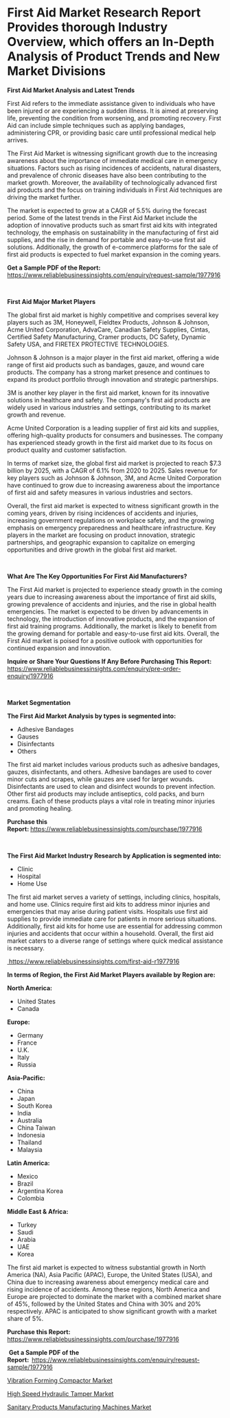 <p><h1>First Aid Market Research Report Provides thorough Industry Overview, which offers an In-Depth Analysis of Product Trends and New Market Divisions</h1></p><p><strong>First Aid Market Analysis and Latest Trends</strong></p>
<p><p>First Aid refers to the immediate assistance given to individuals who have been injured or are experiencing a sudden illness. It is aimed at preserving life, preventing the condition from worsening, and promoting recovery. First Aid can include simple techniques such as applying bandages, administering CPR, or providing basic care until professional medical help arrives.</p><p>The First Aid Market is witnessing significant growth due to the increasing awareness about the importance of immediate medical care in emergency situations. Factors such as rising incidences of accidents, natural disasters, and prevalence of chronic diseases have also been contributing to the market growth. Moreover, the availability of technologically advanced first aid products and the focus on training individuals in First Aid techniques are driving the market further.</p><p>The market is expected to grow at a CAGR of 5.5% during the forecast period. Some of the latest trends in the First Aid Market include the adoption of innovative products such as smart first aid kits with integrated technology, the emphasis on sustainability in the manufacturing of first aid supplies, and the rise in demand for portable and easy-to-use first aid solutions. Additionally, the growth of e-commerce platforms for the sale of first aid products is expected to fuel market expansion in the coming years.</p></p>
<p><strong>Get a Sample PDF of the Report:&nbsp;</strong> <a href="https://www.reliablebusinessinsights.com/enquiry/request-sample/1977916">https://www.reliablebusinessinsights.com/enquiry/request-sample/1977916</a></p>
<p>&nbsp;</p>
<p><strong>First Aid Major Market Players</strong></p>
<p><p>The global first aid market is highly competitive and comprises several key players such as 3M, Honeywell, Fieldtex Products, Johnson & Johnson, Acme United Corporation, AdvaCare, Canadian Safety Supplies, Cintas, Certified Safety Manufacturing, Cramer products, DC Safety, Dynamic Safety USA, and FIRETEX PROTECTIVE TECHNOLOGIES.</p><p>Johnson & Johnson is a major player in the first aid market, offering a wide range of first aid products such as bandages, gauze, and wound care products. The company has a strong market presence and continues to expand its product portfolio through innovation and strategic partnerships.</p><p>3M is another key player in the first aid market, known for its innovative solutions in healthcare and safety. The company's first aid products are widely used in various industries and settings, contributing to its market growth and revenue.</p><p>Acme United Corporation is a leading supplier of first aid kits and supplies, offering high-quality products for consumers and businesses. The company has experienced steady growth in the first aid market due to its focus on product quality and customer satisfaction.</p><p>In terms of market size, the global first aid market is projected to reach $7.3 billion by 2025, with a CAGR of 6.1% from 2020 to 2025. Sales revenue for key players such as Johnson & Johnson, 3M, and Acme United Corporation have continued to grow due to increasing awareness about the importance of first aid and safety measures in various industries and sectors.</p><p>Overall, the first aid market is expected to witness significant growth in the coming years, driven by rising incidences of accidents and injuries, increasing government regulations on workplace safety, and the growing emphasis on emergency preparedness and healthcare infrastructure. Key players in the market are focusing on product innovation, strategic partnerships, and geographic expansion to capitalize on emerging opportunities and drive growth in the global first aid market.</p></p>
<p>&nbsp;</p>
<p><strong>What Are The Key Opportunities For First Aid Manufacturers?</strong></p>
<p><p>The First Aid market is projected to experience steady growth in the coming years due to increasing awareness about the importance of first aid skills, growing prevalence of accidents and injuries, and the rise in global health emergencies. The market is expected to be driven by advancements in technology, the introduction of innovative products, and the expansion of first aid training programs. Additionally, the market is likely to benefit from the growing demand for portable and easy-to-use first aid kits. Overall, the First Aid market is poised for a positive outlook with opportunities for continued expansion and innovation.</p></p>
<p><strong>Inquire or Share Your Questions If Any Before Purchasing This Report:</strong> <a href="https://www.reliablebusinessinsights.com/enquiry/pre-order-enquiry/1977916">https://www.reliablebusinessinsights.com/enquiry/pre-order-enquiry/1977916</a></p>
<p>&nbsp;</p>
<p><strong>Market Segmentation</strong></p>
<p><strong>The First Aid Market Analysis by types is segmented into:</strong></p>
<p><ul><li>Adhesive Bandages</li><li>Gauses</li><li>Disinfectants</li><li>Others</li></ul></p>
<p><p>The first aid market includes various products such as adhesive bandages, gauzes, disinfectants, and others. Adhesive bandages are used to cover minor cuts and scrapes, while gauzes are used for larger wounds. Disinfectants are used to clean and disinfect wounds to prevent infection. Other first aid products may include antiseptics, cold packs, and burn creams. Each of these products plays a vital role in treating minor injuries and promoting healing.</p></p>
<p><strong>Purchase this Report:&nbsp;</strong><a href="https://www.reliablebusinessinsights.com/purchase/1977916">https://www.reliablebusinessinsights.com/purchase/1977916</a></p>
<p>&nbsp;</p>
<p><strong>The First Aid Market Industry Research by Application is segmented into:</strong></p>
<p><ul><li>Clinic</li><li>Hospital</li><li>Home Use</li></ul></p>
<p><p>The first aid market serves a variety of settings, including clinics, hospitals, and home use. Clinics require first aid kits to address minor injuries and emergencies that may arise during patient visits. Hospitals use first aid supplies to provide immediate care for patients in more serious situations. Additionally, first aid kits for home use are essential for addressing common injuries and accidents that occur within a household. Overall, the first aid market caters to a diverse range of settings where quick medical assistance is necessary.</p></p>
<p><a href="https://www.reliablebusinessinsights.com/first-aid-r1977916">&nbsp;https://www.reliablebusinessinsights.com/first-aid-r1977916</a></p>
<p><strong>In terms of Region, the First Aid Market Players available by Region are:</strong></p>
<p>
    <p> <strong> North America: </strong>
        <ul>
            <li>United States</li>
            <li>Canada</li>
        </ul>
        </p> 
    <p> <strong> Europe: </strong>
        <ul>
            <li>Germany</li>
            <li>France</li>
            <li>U.K.</li>
            <li>Italy</li>
            <li>Russia</li>
        </ul>
        </p> 
    <p> <strong> Asia-Pacific: </strong>
        <ul>
            <li>China</li>
            <li>Japan</li>
            <li>South Korea</li>
            <li>India</li>
            <li>Australia</li>
            <li>China Taiwan</li>
            <li>Indonesia</li>
            <li>Thailand</li>
            <li>Malaysia</li>
        </ul>
        </p> 
    <p> <strong> Latin America: </strong>
        <ul>
            <li>Mexico</li>
            <li>Brazil</li>
            <li>Argentina Korea</li>
            <li>Colombia</li>
        </ul>
        </p> 
    <p> <strong> Middle East & Africa: </strong>
        <ul>
            <li>Turkey</li>
            <li>Saudi</li>
            <li>Arabia</li>
            <li>UAE</li>
            <li>Korea</li>
        </ul>
    </p>
    </p>
<p><p>The first aid market is expected to witness substantial growth in North America (NA), Asia Pacific (APAC), Europe, the United States (USA), and China due to increasing awareness about emergency medical care and rising incidence of accidents. Among these regions, North America and Europe are projected to dominate the market with a combined market share of 45%, followed by the United States and China with 30% and 20% respectively. APAC is anticipated to show significant growth with a market share of 5%.</p></p>
<p><strong>Purchase this Report: </strong><a href="https://www.reliablebusinessinsights.com/purchase/1977916">https://www.reliablebusinessinsights.com/purchase/1977916</a></p>
<p>&nbsp;<strong>Get a Sample PDF of the Report:&nbsp;&nbsp;</strong><a href="https://www.reliablebusinessinsights.com/enquiry/request-sample/1977916">https://www.reliablebusinessinsights.com/enquiry/request-sample/1977916</a></p>
<p><strong></strong></p>
<p><p><a href="https://github.com/juniordelafrance/Market-Research-Report-List-4/blob/main/vibration-forming-compactor-market.md">Vibration Forming Compactor Market</a></p><p><a href="https://github.com/jaidynmorantestelletmjzya/Market-Research-Report-List-3/blob/main/high-speed-hydraulic-tamper-market.md">High Speed Hydraulic Tamper Market</a></p><p><a href="https://github.com/rahu1506/Market-Research-Report-List-5/blob/main/sanitary-products-manufacturing-machines-market.md">Sanitary Products Manufacturing Machines Market</a></p></p>